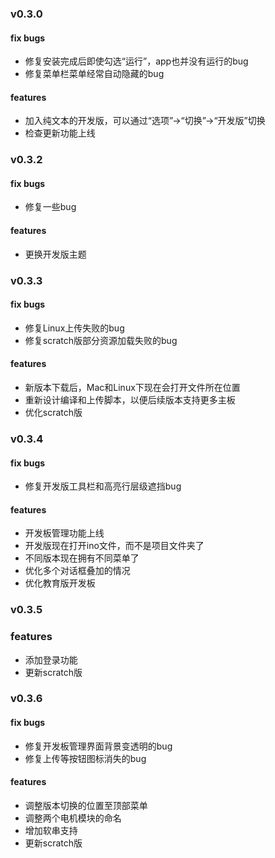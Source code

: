 ### v0.3.0

#### fix bugs

- 修复安装完成后即使勾选“运行”，app也并没有运行的bug
- 修复菜单栏菜单经常自动隐藏的bug

#### features

- 加入纯文本的开发版，可以通过“选项”->“切换”->“开发版”切换
- 检查更新功能上线

### v0.3.2

#### fix bugs

- 修复一些bug

#### features

- 更换开发版主题

### v0.3.3

#### fix bugs

- 修复Linux上传失败的bug
- 修复scratch版部分资源加载失败的bug

#### features

- 新版本下载后，Mac和Linux下现在会打开文件所在位置
- 重新设计编译和上传脚本，以便后续版本支持更多主板
- 优化scratch版

### v0.3.4

#### fix bugs

- 修复开发版工具栏和高亮行层级遮挡bug

#### features

- 开发板管理功能上线
- 开发版现在打开ino文件，而不是项目文件夹了
- 不同版本现在拥有不同菜单了
- 优化多个对话框叠加的情况
- 优化教育版开发板

### v0.3.5

### features

- 添加登录功能
- 更新scratch版

### v0.3.6

#### fix bugs

- 修复开发板管理界面背景变透明的bug
- 修复上传等按钮图标消失的bug

#### features

- 调整版本切换的位置至顶部菜单
- 调整两个电机模块的命名
- 增加软串支持
- 更新scratch版
